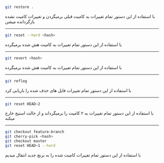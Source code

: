 ```BASH
git restore .
```
<p>
     با استفاده از این دستور تمام تغییرات به کامیت قبلی برمیگردن و تغییرات کامیت نشده بازگردانده میشن 
</p>

---

```BASH
git reset --hard <hash>
```
<p>
     با استفاده از این دستور تمام تغییرات به کامیت هش شده برمیگرده
</p>

---

```BASH
git revert <hash>
```
<p>
     با استفاده از این دستور تمام تغییرات به کامیت هش شده برمیگرده
</p>

---

```BASH
git reflog
```
<p>
     با استفاده از این دستور تمام تغییرات فایل های حذف شده را بازیابی کرد
</p>

---


```BASH
git reset HEAD~2
```
<p>
    با استفاده از این دستور تمام تغییرات به ۲ کامیت را برمیگرداند و از حالت استیج خارج میکنه
</p>

---

```BASH
git checkout feature-branch
git cherry-pick <hash>
git checkout master
git reset HEAD~1 --hard
```
<p>
   با استفاده از این دستور تمام تغییرات کامیت شده را به برنچ جدید انتقال میدیم
</p>

